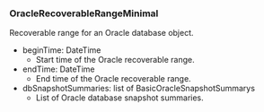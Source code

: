 ### OracleRecoverableRangeMinimal
Recoverable range for an Oracle database object.

- beginTime: DateTime
  - Start time of the Oracle recoverable range.
- endTime: DateTime
  - End time of the Oracle recoverable range.
- dbSnapshotSummaries: list of BasicOracleSnapshotSummarys
  - List of Oracle database snapshot summaries.
